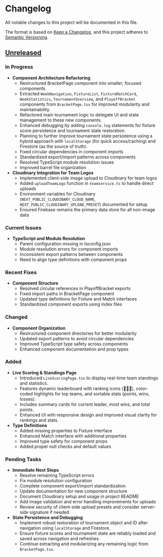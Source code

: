 # Changelog

All notable changes to this project will be documented in this file.

The format is based on [Keep a Changelog](https://keepachangelog.com/en/1.0.0/),
and this project adheres to [Semantic Versioning](https://semver.org/spec/v2.0.0.html).

## [Unreleased]

### In Progress
- **Component Architecture Refactoring**
  - Restructured BracketPage component into smaller, focused components
  - Extracted `WeekNavigation`, `FixtureList`, `FixtureMatchCard`, `WeekStatistics`, `TournamentOverview`, and `PlayoffBracket` components from `BracketPage.tsx` for improved modularity and maintainability.
  - Refactored main tournament logic to delegate UI and state management to these new components.
  - Enhanced debugging by adding `console.log` statements for fixture score persistence and tournament state restoration.
  - Planning to further improve tournament state persistence using a hybrid approach with `localStorage` (for quick access/caching) and Firestore (as the source of truth).
  - Fixed circular dependencies in component imports
  - Standardized export/import patterns across components
  - Resolved TypeScript module resolution issues
  - Improved barrel file organization
- **Cloudinary Integration for Team Logos**
  - Implemented client-side image upload to Cloudinary for team logos
  - Added `uploadTeamLogo` function in `teamservice.ts` to handle direct uploads
  - Environment variables for Cloudinary (`NEXT_PUBLIC_CLOUDINARY_CLOUD_NAME`, `NEXT_PUBLIC_CLOUDINARY_UPLOAD_PRESET`) documented for setup
  - Ensured Firebase remains the primary data store for all non-image data

### Current Issues
- **TypeScript and Module Resolution**
  - Parent configuration missing in tsconfig.json
  - Module resolution errors for component imports
  - Inconsistent export patterns between components
  - Need to align type definitions with component props

### Recent Fixes
- **Component Structure**
  - Resolved circular references in PlayoffBracket exports
  - Fixed import paths in BracketPage component
  - Updated type definitions for Fixture and Match interfaces
  - Standardized component exports using index files

### Changed
- **Component Organization**
  - Restructured component directories for better modularity
  - Updated export patterns to avoid circular dependencies
  - Improved TypeScript type safety across components
  - Enhanced component documentation and prop types

### Added
- **Live Scoring & Standings Page**
  - Introduced `LiveScoringPage.tsx` to display real-time team standings and statistics.
  - Features dynamic leaderboard with ranking icons (🥇🥈🥉), color-coded highlights for top teams, and sortable stats (points, wins, losses).
  - Includes summary cards for current leader, most wins, and total points.
  - Enhanced UI with responsive design and improved visual clarity for rankings and stats.
- **Type Definitions**
  - Added missing properties to Fixture interface
  - Enhanced Match interface with additional properties
  - Improved type safety for component props
  - Added proper null checks and default values

### Pending Tasks
- **Immediate Next Steps**
  - Resolve remaining TypeScript errors
  - Fix module resolution configuration
  - Complete component export/import standardization
  - Update documentation for new component structure
  - Document Cloudinary setup and usage in project README
  - Add image validation and error handling improvements for uploads
  - Review security of client-side upload presets and consider server-side signature if needed
- **State Persistence and Debugging**
  - Implement robust restoration of tournament object and ID after navigation using `localStorage` and Firestore.
  - Ensure fixture scores and tournament state are reliably loaded and saved across navigation and refreshes.
  - Continue extracting and modularizing any remaining logic from `BracketPage.tsx`.

[Unreleased]: https://github.com/your-repo/compare/v1.0.0...HEAD
